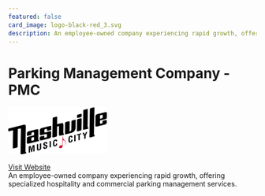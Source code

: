 ```yaml
---
featured: false
card_image: logo-black-red_3.svg
description: An employee-owned company experiencing rapid growth, offering specialized hospitality and commercial parking management services.
---
```


# Parking Management Company - PMC
<img src="logo-black-red_3.svg" alt="Logo" style="max-width: 200px; height: auto;">

<a href="https://www.visitmusiccity.com/local-business/parking-management-company-pmc">Visit Website</a>  
An employee-owned company experiencing rapid growth, offering specialized hospitality and commercial parking management services.

